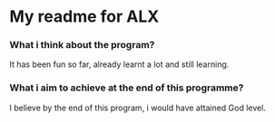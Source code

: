 <h1>My readme for ALX</h1>

<h3> What i think about the program?</h3>
It has been fun so far, already learnt a lot and still learning.

<h3>What i aim to achieve at the end of this programme?</h3>
I believe by the end of this program, i would have attained God level.
